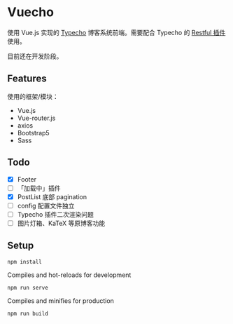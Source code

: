 # Vuecho

使用 Vue.js 实现的 [Typecho](https://typecho.org/) 博客系统前端。需要配合 Typecho 的 [Restful 插件](https://github.com/moefront/typecho-plugin-Restful)使用。

目前还在开发阶段。

## Features

使用的框架/模块：

- Vue.js
- Vue-router.js
- axios
- Bootstrap5
- Sass

## Todo

- [x] Footer
- [ ] 「加载中」插件
- [x] PostList 底部 pagination
- [ ] config 配置文件独立
- [ ] Typecho 插件二次渲染问题
- [ ] 图片灯箱、KaTeX 等原博客功能

## Setup

```
npm install
```

Compiles and hot-reloads for development

```
npm run serve
```

Compiles and minifies for production

```
npm run build
```
